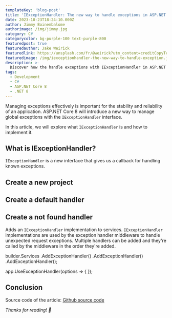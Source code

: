 ```yaml
---
templateKey: 'blog-post'
title: 'IExceptionHandler: The new way to handle exceptions in ASP.NET Core 8'
date: 2023-10-23T18:24:10.000Z
author: Jimmy Boinembalome
authorimage: /img/jimmy.jpg
category: C#
categorycolor: bg-purple-100 text-purple-800
featuredpost: true
featuredauthor: Jake Weirick
featuredlink: https://unsplash.com/fr/@weirick?utm_content=creditCopyText&utm_medium=referral&utm_source=unsplash
featuredimage: /img/iexceptionhandler-the-new-way-to-handle-exception.jpg
description: >-
  Discover how the handle exceptions with IExceptionHandler in ASP.NET Core 8.
tags:
  - Development
  - C#
  - ASP.NET Core 8
  - .NET 8
---
```

  
Managing exceptions effectively is important for the stability and reliability of an application. ASP.NET Core 8 will introduce a new way to manage global exceptions with the `IExceptionHandler` interface.

In this article, we will explore what `IExceptionHandler` is and how to implement it.

## What is IExceptionHandler?
`IExceptionHandler` is a new interface that gives us a callback for handling known exceptions.


## Create a new project

## Create a default handler

## Create a not found handler

Adds an `IExceptionHandler` implementation to services. `IExceptionHandler` implementations are used by the exception handler middleware to handle unexpected request exceptions.
Multiple handlers can be added and they're called by the middleware in the order they're added.

builder.Services
    .AddExceptionHandler<NotFoundExceptionHandler>()
    .AddExceptionHandler<ValidationExceptionHandler>()
    .AddExceptionHandler<DefaultExceptionHandler>();

app.UseExceptionHandler(options => { });

## Conclusion


Source code of the article: [Github source code](https://github.com/jboinembalome/IntroductionToIExceptionHandler)

*Thanks for reading! 🙂*
